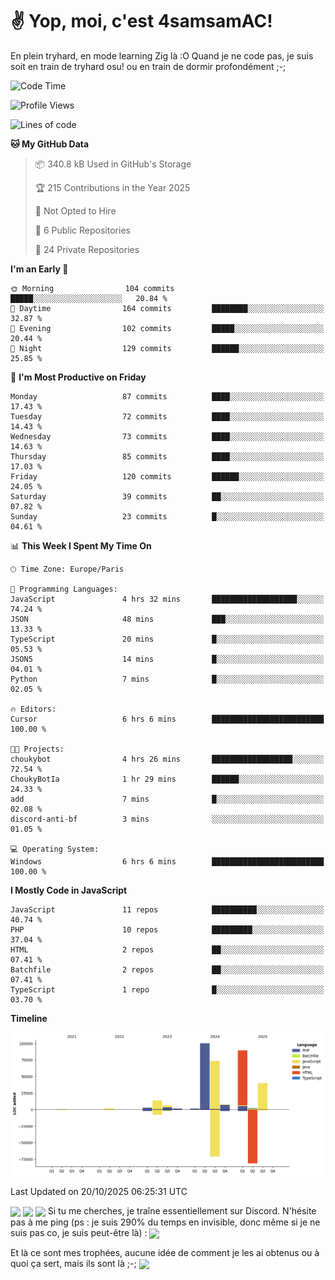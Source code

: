 # ✌ Yop, moi, c'est 4samsamAC!

En plein tryhard, en mode learning Zig là :O Quand je ne code pas, je suis soit en train de tryhard osu! ou en train de dormir profondément ;-;

<!--START_SECTION:waka-->
![Code Time](http://img.shields.io/badge/Code%20Time-897%20hrs%2043%20mins-blue)

![Profile Views](http://img.shields.io/badge/Profile%20Views-0-blue)

![Lines of code](https://img.shields.io/badge/From%20Hello%20World%20I%27ve%20Written-342.5%20thousand%20lines%20of%20code-blue)

**🐱 My GitHub Data** 

> 📦 340.8 kB Used in GitHub's Storage 
 > 
> 🏆 215 Contributions in the Year 2025
 > 
> 🚫 Not Opted to Hire
 > 
> 📜 6 Public Repositories 
 > 
> 🔑 24 Private Repositories 
 > 
**I'm an Early 🐤** 

```text
🌞 Morning                104 commits         █████░░░░░░░░░░░░░░░░░░░░   20.84 % 
🌆 Daytime                164 commits         ████████░░░░░░░░░░░░░░░░░   32.87 % 
🌃 Evening                102 commits         █████░░░░░░░░░░░░░░░░░░░░   20.44 % 
🌙 Night                  129 commits         ██████░░░░░░░░░░░░░░░░░░░   25.85 % 
```
📅 **I'm Most Productive on Friday** 

```text
Monday                   87 commits          ████░░░░░░░░░░░░░░░░░░░░░   17.43 % 
Tuesday                  72 commits          ████░░░░░░░░░░░░░░░░░░░░░   14.43 % 
Wednesday                73 commits          ████░░░░░░░░░░░░░░░░░░░░░   14.63 % 
Thursday                 85 commits          ████░░░░░░░░░░░░░░░░░░░░░   17.03 % 
Friday                   120 commits         ██████░░░░░░░░░░░░░░░░░░░   24.05 % 
Saturday                 39 commits          ██░░░░░░░░░░░░░░░░░░░░░░░   07.82 % 
Sunday                   23 commits          █░░░░░░░░░░░░░░░░░░░░░░░░   04.61 % 
```


📊 **This Week I Spent My Time On** 

```text
🕑︎ Time Zone: Europe/Paris

💬 Programming Languages: 
JavaScript               4 hrs 32 mins       ███████████████████░░░░░░   74.24 % 
JSON                     48 mins             ███░░░░░░░░░░░░░░░░░░░░░░   13.33 % 
TypeScript               20 mins             █░░░░░░░░░░░░░░░░░░░░░░░░   05.53 % 
JSON5                    14 mins             █░░░░░░░░░░░░░░░░░░░░░░░░   04.01 % 
Python                   7 mins              █░░░░░░░░░░░░░░░░░░░░░░░░   02.05 % 

🔥 Editors: 
Cursor                   6 hrs 6 mins        █████████████████████████   100.00 % 

🐱‍💻 Projects: 
choukybot                4 hrs 26 mins       ██████████████████░░░░░░░   72.54 % 
ChoukyBotIa              1 hr 29 mins        ██████░░░░░░░░░░░░░░░░░░░   24.33 % 
add                      7 mins              █░░░░░░░░░░░░░░░░░░░░░░░░   02.08 % 
discord-anti-bf          3 mins              ░░░░░░░░░░░░░░░░░░░░░░░░░   01.05 % 

💻 Operating System: 
Windows                  6 hrs 6 mins        █████████████████████████   100.00 % 
```

**I Mostly Code in JavaScript** 

```text
JavaScript               11 repos            ██████████░░░░░░░░░░░░░░░   40.74 % 
PHP                      10 repos            █████████░░░░░░░░░░░░░░░░   37.04 % 
HTML                     2 repos             ██░░░░░░░░░░░░░░░░░░░░░░░   07.41 % 
Batchfile                2 repos             ██░░░░░░░░░░░░░░░░░░░░░░░   07.41 % 
TypeScript               1 repo              █░░░░░░░░░░░░░░░░░░░░░░░░   03.70 % 
```



**Timeline**

![Lines of Code chart](https://raw.githubusercontent.com/4samsamAC/4samsamAC/main/assets/bar_graph.png)


 Last Updated on 20/10/2025 06:25:31 UTC
<!--END_SECTION:waka-->
<img align="center" src="https://wakatime.com/share/@05e9693c-ae09-4eda-80e1-420e9727a814/cd575566-5d1a-4a1b-bd1b-7821aa98ed37.svg"/>
<img align="center" src="https://github-readme-stats.vercel.app/api?username=4samsamAC&show_icons=true&theme=midnight-purple&count_private=true"/>
<img align="center" src="https://github-readme-stats.vercel.app/api/top-langs/?username=4samsamAC&layout=compact&theme=midnight-purple&count_private=true"/>
<!-- [![Ashutosh's github activity graph](https://github-readme-activity-graph.vercel.app/graph?username=4samsamAC&bg_color=2f3640&color=00a8ff&line=82ccdd&point=00a8ff&area=true&hide_border=true)](https://github.com/ashutosh00710/github-readme-activity-graph) -->
Si tu me cherches, je traîne essentiellement sur Discord. N'hésite pas à me ping (ps : je suis 290% du temps en invisible, donc même si je ne suis pas co, je suis peut-être là) : 
<a href="discord://-/users/581625633830993961"><img align="center" src="https://discord.c99.nl/widget/theme-2/581625633830993961.png"/></a>

Et là ce sont mes trophées, aucune idée de comment je les ai obtenus ou à quoi ça sert, mais ils sont là ;-;
<img align="center" src="https://github-profile-trophy.vercel.app/?username=4samsamAC&theme=onedark"/>
